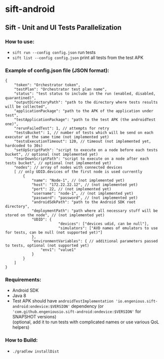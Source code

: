 # sift-android


## Sift - Unit and UI Tests Parallelization

### How to use:
- `sift run --config config.json` run tests
- `sift list --config config.json` print all tests from the test APK

### Example of **config.json** file (JSON format):

```JSON5
{
    "token": "Orchestrator token",
    "testPlan": "Orchestrator test plan name",
    "status": "test status to include in the run (enabled, disabled, quarantined)",
    "outputDirectoryPath": "path to the directory where tests results will be collected",
    "applicationPackage": "path to the APK of the application under test",
    "testApplicationPackage": "path to the test APK (the androidTest one)",
    "rerunFailedTest": 1, // attempts for retry
    "testsBucket": 1, // number of tests which will be send on each executor at the same time (not implemented yet)
    "testsExecutionTimeout": 120, // timeout (not implemented yet, hardcoded to 30s)
    "setUpScriptPath": "script to execute on a node before each tests bucket", // optional (not implemented yet)
    "tearDownScriptPath": "script to execute on a node after each tests bucket", // optional (not implemented yet)
    "nodes": // array of nodes with connected devices
    [ // only UDID.devices of the first node is used currently
        {
            "name": "Node-1", // (not implemented yet)
            "host": "172.22.22.12", // (not implemented yet)
            "port": 22, // (not implemented yet)
            "username": "node-1", // (not implemented yet)
            "password": "password", // (not implemented yet)
            "androidSdkPath": "path to the Android SDK root directory",
            "deploymentPath": "path where all necessary stuff will be stored on the node", // (not implemented yet)
            "UDID": {
                        "devices": ["devices udid, can be null"],
                        "simulators": ["AVD names of emulators to use for tests, can be null (not supported yet)"]
            },
            "environmentVariables": { // additional parameters passed to tests, optional (not supported yet)
                "env1": "value1"
            }
        }
    ]
}

```

### Requirements:
 - Android SDK
 - Java 8
 - Test APK should have `androidTestImplementation 'io.engenious.sift-android:ondevice:$VERSION'` dependency
   (or `'com.github.engeniousio.sift-android:ondevice:$VERSION'` for SNAPSHOT versions)
  <br/>(optional, add it to run tests with complicated names or use various QoL helpers)

### How to Build:
- `./gradlew installDist`
